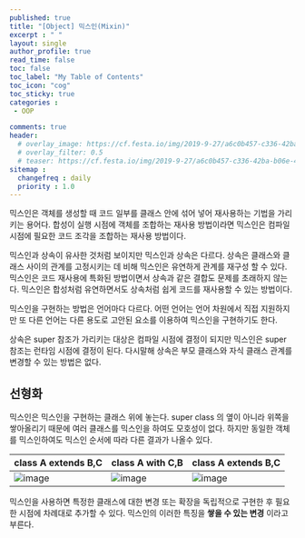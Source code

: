 ```yaml
---
published: true
title: "[Object] 믹스인(Mixin)"
excerpt : " "
layout: single
author_profile: true
read_time: false
toc: false
toc_label: "My Table of Contents"
toc_icon: "cog"
toc_sticky: true
categories :
 - OOP

comments: true
header:
  # overlay_image: https://cf.festa.io/img/2019-9-27/a6c0b457-c336-42ba-b06e-462de90ada91.jpg
  # overlay_filter: 0.5
  # teaser: https://cf.festa.io/img/2019-9-27/a6c0b457-c336-42ba-b06e-462de90ada91.jpg
sitemap :
  changefreq : daily
  priority : 1.0
---
```


믹스인은 객체를 생성할 때 코드 일부를 클래스 안에 섞어 넣어 재사용하는 기법을 가리키는 용어다. 합성이 실행 시점에 객체를 조합하는 재사용 방법이라면 믹스인은 컴파일 시점에 필요한 코드 조각을 조합하는 재사용 방법이다.
  
믹스인과 상속이 유사한 것처럼 보이지만 믹스인과 상속은 다르다. 상속은 클래스와 클래스 사이의 관계를 고정시키는 데 비해 믹스인은 유연하게 관계를 재구성 할 수 있다. 믹스인은 코드 재사용에 특화된 방법이면서 상속과 같은 결합도 문제를 초래하지 않는다. 믹스인은 합성처럼 유연하면서도 상속처럼 쉽게 코드를 재사용할 수 있는 방법이다.  

믹스인을 구현하는 방법은 언어마다 다르다. 어떤 언어는 언어 차원에서 직접 지원하지만 또 다른 언어는 다른 용도로 고안된 요소를 이용하여 믹스인을 구현하기도 한다.
  
상속은 super 참조가 가리키는 대상은 컴파일 시점에 결정이 되지만 믹스인은 super 참조는 런타임 시점에 결정이 된다. 다시말해 상속은 부모 클래스와 자식 클래스 관계를 변경할 수 있는 방법은 없다.

## 선형화

믹스인은 믹스인을 구현하는 클래스 위에 놓는다. super class 의 옆이 아니라 위쪽을 쌓아올리기 때문에 여러 클래스를 믹스인을 하여도 모호성이 없다. 하지만 동일한 객체를 믹스인하여도 믹스인 순서에 따라 다른 결과가 나올수 있다.

|class A extends B,C |class A with C,B|class A extends B,C|
|------|---|---|
|![image](https://user-images.githubusercontent.com/35194820/90200828-1a4a2380-de14-11ea-8a41-dc5d6d90e3ce.png)|![image](https://user-images.githubusercontent.com/35194820/90200886-42d21d80-de14-11ea-9aa4-ae49fbf287eb.png)|![image](https://user-images.githubusercontent.com/35194820/90200951-61381900-de14-11ea-83ad-f05941ee1718.png)|

믹스인을 사용하면 특정한 클래스에 대한 변경 또는 확장을 독립적으로 구현한 후 필요한 시점에 차례대로 추가할 수 있다. 믹스인의 이러한 특징을 __쌓을 수 있는 변경__ 이라고 부른다.